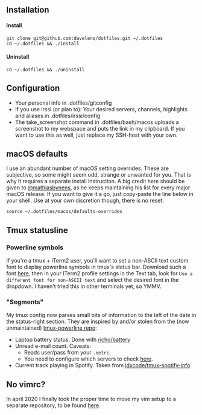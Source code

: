 ## Installation
#### Install

    git clone git@github.com:davelens/dotfiles.git ~/.dotfiles
    cd ~/.dotfiles && ./install

#### Uninstall

    cd ~/.dotfiles && ./uninstall

## Configuration
- Your personal info in .dotfiles/gitconfig
- If you use irssi (or plan to): Your desired servers, channels, highlights and aliases in .dotfiles/irssi/config
- The take_screenshot command in .dotfiles/bash/macos uploads a screenshot to my webspace and puts the link in my clipboard. If you want to use this as well, just replace my SSH-host with your own.

## macOS defaults
I use an abundant number of macOS setting overrides. These are subjective, so some might seem odd, strange or unwanted for you. That is why it requires a separate install instruction. A big credit here should be given to [@mathiasbynens](http://github.com/mathiasbynens), as he keeps maintaining his list for every major macOS release. If you want to give it a go, just copy-paste the line below in your shell. Use at your own discretion though, there is no reset:

	source ~/.dotfiles/macos/defaults-overrides

## Tmux statusline
### Powerline symbols
If you're a tmux + iTerm2 user, you'll want to set a non-ASCII text custom font to display powerline symbols in tmux's status bar. Download such a font [here](https://github.com/ryanoasis/nerd-fonts/raw/master/patched-fonts/DroidSansMono/complete/Droid%20Sans%20Mono%20Nerd%20Font%20Complete.otf), then in your ITerm2 profile settings in the Text tab, look for ```Use a different font for non-ASCII text``` and select the desired font in the dropdown. I haven't tried this in other terminals yet, so YMMV.

### "Segments"
My tmux config now parses small bits of information to the left of the date in the status-right section. They are inspired by and/or stolen from the (now unmaintained) [tmux-powerline repo](https://github.com/erikw/tmux-powerline):

* Laptop battery status. Done with [richo/battery](https://github.com/richo/battery)
* Unread e-mail count. Caveats:
  * Reads user/pass from your ```.netrc```.
  * You need to configure which servers to check [here](https://github.com/davelens/dotfiles/blob/master/bin/tmux/mailcount.sh#L6).
* Current track playing in Spotify. Taken from [jdxcode/tmux-spotify-info](https://github.com/jdxcode/tmux-spotify-info)

## No vimrc?
In april 2020 I finally took the proper time to move my vim setup to a separate
repository, to be found [here](https://github.com/davelens/dotvim).
